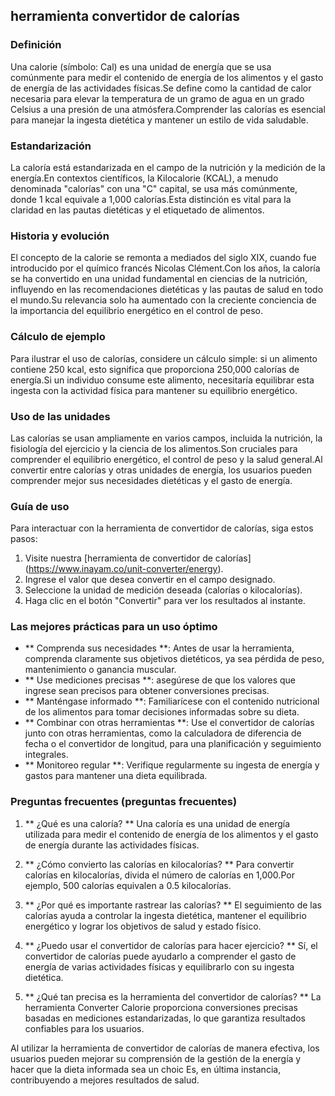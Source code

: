 ## herramienta convertidor de calorías

### Definición
Una calorie (símbolo: Cal) es una unidad de energía que se usa comúnmente para medir el contenido de energía de los alimentos y el gasto de energía de las actividades físicas.Se define como la cantidad de calor necesaria para elevar la temperatura de un gramo de agua en un grado Celsius a una presión de una atmósfera.Comprender las calorías es esencial para manejar la ingesta dietética y mantener un estilo de vida saludable.

### Estandarización
La caloría está estandarizada en el campo de la nutrición y la medición de la energía.En contextos científicos, la Kilocalorie (KCAL), a menudo denominada "calorías" con una "C" capital, se usa más comúnmente, donde 1 kcal equivale a 1,000 calorías.Esta distinción es vital para la claridad en las pautas dietéticas y el etiquetado de alimentos.

### Historia y evolución
El concepto de la calorie se remonta a mediados del siglo XIX, cuando fue introducido por el químico francés Nicolas Clément.Con los años, la caloría se ha convertido en una unidad fundamental en ciencias de la nutrición, influyendo en las recomendaciones dietéticas y las pautas de salud en todo el mundo.Su relevancia solo ha aumentado con la creciente conciencia de la importancia del equilibrio energético en el control de peso.

### Cálculo de ejemplo
Para ilustrar el uso de calorías, considere un cálculo simple: si un alimento contiene 250 kcal, esto significa que proporciona 250,000 calorías de energía.Si un individuo consume este alimento, necesitaría equilibrar esta ingesta con la actividad física para mantener su equilibrio energético.

### Uso de las unidades
Las calorías se usan ampliamente en varios campos, incluida la nutrición, la fisiología del ejercicio y la ciencia de los alimentos.Son cruciales para comprender el equilibrio energético, el control de peso y la salud general.Al convertir entre calorías y otras unidades de energía, los usuarios pueden comprender mejor sus necesidades dietéticas y el gasto de energía.

### Guía de uso
Para interactuar con la herramienta de convertidor de calorías, siga estos pasos:
1. Visite nuestra [herramienta de convertidor de calorías] (https://www.inayam.co/unit-converter/energy).
2. Ingrese el valor que desea convertir en el campo designado.
3. Seleccione la unidad de medición deseada (calorías o kilocalorías).
4. Haga clic en el botón "Convertir" para ver los resultados al instante.

### Las mejores prácticas para un uso óptimo
- ** Comprenda sus necesidades **: Antes de usar la herramienta, comprenda claramente sus objetivos dietéticos, ya sea pérdida de peso, mantenimiento o ganancia muscular.
- ** Use mediciones precisas **: asegúrese de que los valores que ingrese sean precisos para obtener conversiones precisas.
- ** Manténgase informado **: Familiarícese con el contenido nutricional de los alimentos para tomar decisiones informadas sobre su dieta.
- ** Combinar con otras herramientas **: Use el convertidor de calorías junto con otras herramientas, como la calculadora de diferencia de fecha o el convertidor de longitud, para una planificación y seguimiento integrales.
- ** Monitoreo regular **: Verifique regularmente su ingesta de energía y gastos para mantener una dieta equilibrada.

### Preguntas frecuentes (preguntas frecuentes)

1. ** ¿Qué es una caloría? **
Una caloría es una unidad de energía utilizada para medir el contenido de energía de los alimentos y el gasto de energía durante las actividades físicas.

2. ** ¿Cómo convierto las calorías en kilocalorías? **
Para convertir calorías en kilocalorías, divida el número de calorías en 1,000.Por ejemplo, 500 calorías equivalen a 0.5 kilocalorías.

3. ** ¿Por qué es importante rastrear las calorías? **
El seguimiento de las calorías ayuda a controlar la ingesta dietética, mantener el equilibrio energético y lograr los objetivos de salud y estado físico.

4. ** ¿Puedo usar el convertidor de calorías para hacer ejercicio? **
Sí, el convertidor de calorías puede ayudarlo a comprender el gasto de energía de varias actividades físicas y equilibrarlo con su ingesta dietética.

5. ** ¿Qué tan precisa es la herramienta del convertidor de calorías? **
La herramienta Converter Calorie proporciona conversiones precisas basadas en mediciones estandarizadas, lo que garantiza resultados confiables para los usuarios.

Al utilizar la herramienta de convertidor de calorías de manera efectiva, los usuarios pueden mejorar su comprensión de la gestión de la energía y hacer que la dieta informada sea un choic Es, en última instancia, contribuyendo a mejores resultados de salud.